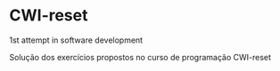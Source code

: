 # CWI-reset
1st attempt in software development

Solução dos exercícios propostos no curso de programação CWI-reset
